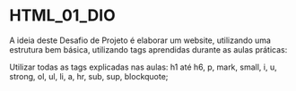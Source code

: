 # HTML_01_DIO

A ideia deste Desafio de Projeto é elaborar um website, utilizando uma estrutura bem básica, utilizando tags aprendidas durante as aulas práticas:
 
Utilizar todas as tags explicadas nas aulas: h1 até h6, p, mark, small, i, u, strong, ol, ul, li, a, hr, sub, sup, blockquote;
